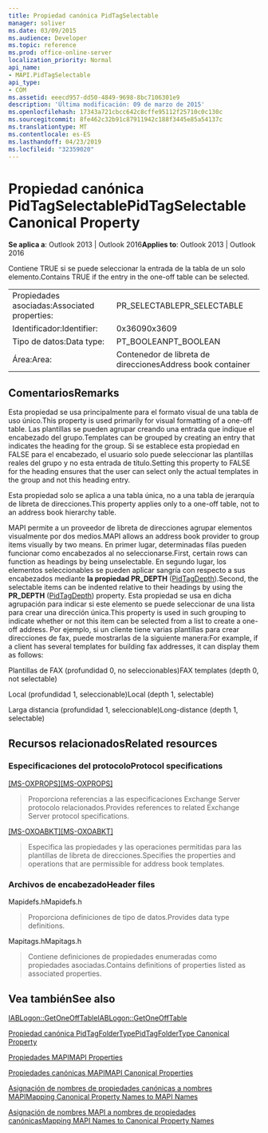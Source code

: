```yaml
---
title: Propiedad canónica PidTagSelectable
manager: soliver
ms.date: 03/09/2015
ms.audience: Developer
ms.topic: reference
ms.prod: office-online-server
localization_priority: Normal
api_name:
- MAPI.PidTagSelectable
api_type:
- COM
ms.assetid: eeecd957-dd50-4849-9698-8bc7106301e9
description: 'Última modificación: 09 de marzo de 2015'
ms.openlocfilehash: 17343a721cbcc642c8cffe95112f25710c0c130c
ms.sourcegitcommit: 8fe462c32b91c87911942c188f3445e85a54137c
ms.translationtype: MT
ms.contentlocale: es-ES
ms.lasthandoff: 04/23/2019
ms.locfileid: "32359020"
---
```

# <a name="pidtagselectable-canonical-property"></a><span data-ttu-id="e503b-103">Propiedad canónica PidTagSelectable</span><span class="sxs-lookup"><span data-stu-id="e503b-103">PidTagSelectable Canonical Property</span></span>

  
  
<span data-ttu-id="e503b-104">**Se aplica a**: Outlook 2013 | Outlook 2016</span><span class="sxs-lookup"><span data-stu-id="e503b-104">**Applies to**: Outlook 2013 | Outlook 2016</span></span> 
  
<span data-ttu-id="e503b-105">Contiene TRUE si se puede seleccionar la entrada de la tabla de un solo elemento.</span><span class="sxs-lookup"><span data-stu-id="e503b-105">Contains TRUE if the entry in the one-off table can be selected.</span></span> 
  
|||
|:-----|:-----|
|<span data-ttu-id="e503b-106">Propiedades asociadas:</span><span class="sxs-lookup"><span data-stu-id="e503b-106">Associated properties:</span></span>  <br/> |<span data-ttu-id="e503b-107">PR_SELECTABLE</span><span class="sxs-lookup"><span data-stu-id="e503b-107">PR_SELECTABLE</span></span>  <br/> |
|<span data-ttu-id="e503b-108">Identificador:</span><span class="sxs-lookup"><span data-stu-id="e503b-108">Identifier:</span></span>  <br/> |<span data-ttu-id="e503b-109">0x3609</span><span class="sxs-lookup"><span data-stu-id="e503b-109">0x3609</span></span>  <br/> |
|<span data-ttu-id="e503b-110">Tipo de datos:</span><span class="sxs-lookup"><span data-stu-id="e503b-110">Data type:</span></span>  <br/> |<span data-ttu-id="e503b-111">PT_BOOLEAN</span><span class="sxs-lookup"><span data-stu-id="e503b-111">PT_BOOLEAN</span></span>  <br/> |
|<span data-ttu-id="e503b-112">Área:</span><span class="sxs-lookup"><span data-stu-id="e503b-112">Area:</span></span>  <br/> |<span data-ttu-id="e503b-113">Contenedor de libreta de direcciones</span><span class="sxs-lookup"><span data-stu-id="e503b-113">Address book container</span></span>  <br/> |
   
## <a name="remarks"></a><span data-ttu-id="e503b-114">Comentarios</span><span class="sxs-lookup"><span data-stu-id="e503b-114">Remarks</span></span>

<span data-ttu-id="e503b-115">Esta propiedad se usa principalmente para el formato visual de una tabla de uso único.</span><span class="sxs-lookup"><span data-stu-id="e503b-115">This property is used primarily for visual formatting of a one-off table.</span></span> <span data-ttu-id="e503b-116">Las plantillas se pueden agrupar creando una entrada que indique el encabezado del grupo.</span><span class="sxs-lookup"><span data-stu-id="e503b-116">Templates can be grouped by creating an entry that indicates the heading for the group.</span></span> <span data-ttu-id="e503b-117">Si se establece esta propiedad en FALSE para el encabezado, el usuario solo puede seleccionar las plantillas reales del grupo y no esta entrada de título.</span><span class="sxs-lookup"><span data-stu-id="e503b-117">Setting this property to FALSE for the heading ensures that the user can select only the actual templates in the group and not this heading entry.</span></span> 
  
<span data-ttu-id="e503b-118">Esta propiedad solo se aplica a una tabla única, no a una tabla de jerarquía de libreta de direcciones.</span><span class="sxs-lookup"><span data-stu-id="e503b-118">This property applies only to a one-off table, not to an address book hierarchy table.</span></span> 
  
<span data-ttu-id="e503b-119">MAPI permite a un proveedor de libreta de direcciones agrupar elementos visualmente por dos medios.</span><span class="sxs-lookup"><span data-stu-id="e503b-119">MAPI allows an address book provider to group items visually by two means.</span></span> <span data-ttu-id="e503b-120">En primer lugar, determinadas filas pueden funcionar como encabezados al no seleccionarse.</span><span class="sxs-lookup"><span data-stu-id="e503b-120">First, certain rows can function as headings by being unselectable.</span></span> <span data-ttu-id="e503b-121">En segundo lugar, los elementos seleccionables se pueden aplicar sangría con respecto a sus encabezados mediante **la propiedad PR_DEPTH** ([PidTagDepth](pidtagdepth-canonical-property.md)).</span><span class="sxs-lookup"><span data-stu-id="e503b-121">Second, the selectable items can be indented relative to their headings by using the **PR_DEPTH** ([PidTagDepth](pidtagdepth-canonical-property.md)) property.</span></span> <span data-ttu-id="e503b-122">Esta propiedad se usa en dicha agrupación para indicar si este elemento se puede seleccionar de una lista para crear una dirección única.</span><span class="sxs-lookup"><span data-stu-id="e503b-122">This property is used in such grouping to indicate whether or not this item can be selected from a list to create a one-off address.</span></span> <span data-ttu-id="e503b-123">Por ejemplo, si un cliente tiene varias plantillas para crear direcciones de fax, puede mostrarlas de la siguiente manera:</span><span class="sxs-lookup"><span data-stu-id="e503b-123">For example, if a client has several templates for building fax addresses, it can display them as follows:</span></span> 
  
<span data-ttu-id="e503b-124">Plantillas de FAX (profundidad 0, no seleccionables)</span><span class="sxs-lookup"><span data-stu-id="e503b-124">FAX templates (depth 0, not selectable)</span></span>
  
 <span data-ttu-id="e503b-125">Local (profundidad 1, seleccionable)</span><span class="sxs-lookup"><span data-stu-id="e503b-125">Local (depth 1, selectable)</span></span> 
  
 <span data-ttu-id="e503b-126">Larga distancia (profundidad 1, seleccionable)</span><span class="sxs-lookup"><span data-stu-id="e503b-126">Long-distance (depth 1, selectable)</span></span> 
  
## <a name="related-resources"></a><span data-ttu-id="e503b-127">Recursos relacionados</span><span class="sxs-lookup"><span data-stu-id="e503b-127">Related resources</span></span>

### <a name="protocol-specifications"></a><span data-ttu-id="e503b-128">Especificaciones del protocolo</span><span class="sxs-lookup"><span data-stu-id="e503b-128">Protocol specifications</span></span>

<span data-ttu-id="e503b-129">[[MS-OXPROPS]](https://msdn.microsoft.com/library/f6ab1613-aefe-447d-a49c-18217230b148%28Office.15%29.aspx)</span><span class="sxs-lookup"><span data-stu-id="e503b-129">[[MS-OXPROPS]](https://msdn.microsoft.com/library/f6ab1613-aefe-447d-a49c-18217230b148%28Office.15%29.aspx)</span></span>
  
> <span data-ttu-id="e503b-130">Proporciona referencias a las especificaciones Exchange Server protocolo relacionados.</span><span class="sxs-lookup"><span data-stu-id="e503b-130">Provides references to related Exchange Server protocol specifications.</span></span>
    
<span data-ttu-id="e503b-131">[[MS-OXOABKT]](https://msdn.microsoft.com/library/cd5a3e78-1eeb-4a75-88eb-e82c8c96ff31%28Office.15%29.aspx)</span><span class="sxs-lookup"><span data-stu-id="e503b-131">[[MS-OXOABKT]](https://msdn.microsoft.com/library/cd5a3e78-1eeb-4a75-88eb-e82c8c96ff31%28Office.15%29.aspx)</span></span>
  
> <span data-ttu-id="e503b-132">Especifica las propiedades y las operaciones permitidas para las plantillas de libreta de direcciones.</span><span class="sxs-lookup"><span data-stu-id="e503b-132">Specifies the properties and operations that are permissible for address book templates.</span></span>
    
### <a name="header-files"></a><span data-ttu-id="e503b-133">Archivos de encabezado</span><span class="sxs-lookup"><span data-stu-id="e503b-133">Header files</span></span>

<span data-ttu-id="e503b-134">Mapidefs.h</span><span class="sxs-lookup"><span data-stu-id="e503b-134">Mapidefs.h</span></span>
  
> <span data-ttu-id="e503b-135">Proporciona definiciones de tipo de datos.</span><span class="sxs-lookup"><span data-stu-id="e503b-135">Provides data type definitions.</span></span>
    
<span data-ttu-id="e503b-136">Mapitags.h</span><span class="sxs-lookup"><span data-stu-id="e503b-136">Mapitags.h</span></span>
  
> <span data-ttu-id="e503b-137">Contiene definiciones de propiedades enumeradas como propiedades asociadas.</span><span class="sxs-lookup"><span data-stu-id="e503b-137">Contains definitions of properties listed as associated properties.</span></span>
    
## <a name="see-also"></a><span data-ttu-id="e503b-138">Vea también</span><span class="sxs-lookup"><span data-stu-id="e503b-138">See also</span></span>



[<span data-ttu-id="e503b-139">IABLogon::GetOneOffTable</span><span class="sxs-lookup"><span data-stu-id="e503b-139">IABLogon::GetOneOffTable</span></span>](iablogon-getoneofftable.md)
  
[<span data-ttu-id="e503b-140">Propiedad canónica PidTagFolderType</span><span class="sxs-lookup"><span data-stu-id="e503b-140">PidTagFolderType Canonical Property</span></span>](pidtagfoldertype-canonical-property.md)


[<span data-ttu-id="e503b-141">Propiedades MAPI</span><span class="sxs-lookup"><span data-stu-id="e503b-141">MAPI Properties</span></span>](mapi-properties.md)
  
[<span data-ttu-id="e503b-142">Propiedades canónicas MAPI</span><span class="sxs-lookup"><span data-stu-id="e503b-142">MAPI Canonical Properties</span></span>](mapi-canonical-properties.md)
  
[<span data-ttu-id="e503b-143">Asignación de nombres de propiedades canónicas a nombres MAPI</span><span class="sxs-lookup"><span data-stu-id="e503b-143">Mapping Canonical Property Names to MAPI Names</span></span>](mapping-canonical-property-names-to-mapi-names.md)
  
[<span data-ttu-id="e503b-144">Asignación de nombres MAPI a nombres de propiedades canónicas</span><span class="sxs-lookup"><span data-stu-id="e503b-144">Mapping MAPI Names to Canonical Property Names</span></span>](mapping-mapi-names-to-canonical-property-names.md)

